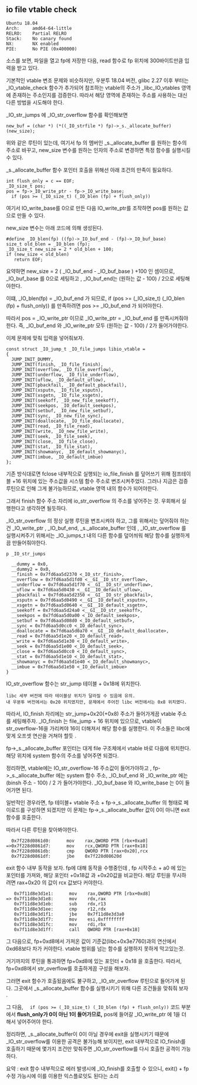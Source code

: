 io file vtable check
--------------------
```
Ubuntu 18.04
Arch:     amd64-64-little
RELRO:    Partial RELRO
Stack:    No canary found
NX:       NX enabled
PIE:      No PIE (0x400000)
```

소스를 보면, 파일을 열고 fp에 저장한 다음, read 함수로 fp 위치에 300바이트만큼 
입력을 받고 있다. 

기본적인 vtable 변조 문제와 비슷하지만, 
우분투 18.04 버전, glibc 2.27 이후 부터는
_IO_vtable_check 함수가 추가되어 참조하는 vtable의 주소가 
_libc_IO_vtables 영역에 존재하는 주소인지를 검증한다. 
따라서 해당 영역에 존재하는 주소를 사용하는 대신 다른 방법을 시도해야 한다. 

_IO_str_jumps 에 _IO_str_overflow 함수를 확인해보면
```
new_buf = (char *) (*((_IO_strfile *) fp)->_s._allocate_buffer) (new_size);
```
위와 같은 루틴이 있는데, 여기서 fp 의 멤버인 _s._allocate_buffer 를 원하는 함수의 주소로 바꾸고, 
new_size 변수를 원하는 인자의 주소로 변경하면 특정 함수를 실행시킬 수 있다. 

_s._allocate_buffer 함수 포인터 호출을 위해선 아래 조건의 만족이 필요하다. 

```
int flush_only = c == EOF;
_IO_size_t pos;
pos = fp->_IO_write_ptr - fp->_IO_write_base;
  if (pos >= (_IO_size_t) (_IO_blen (fp) + flush_only))
```
여기서 IO_write_base를 0으로 만든 다음 IO_write_ptr를 조작하면 
pos를 원하는 값으로 만들 수 있다. 

new_size 변수는 아래 코드에 의해 생성된다. 
```
#define _IO_blen(fp) ((fp)->_IO_buf_end - (fp)->_IO_buf_base)
size_t old_blen = _IO_blen (fp);
_IO_size_t new_size = 2 * old_blen + 100;
if (new_size < old_blen)
   return EOF;
```
요약하면 new_size = 2 ( _IO_buf_end - _IO_buf_base ) +100 인 셈이므로, 
_IO_buf_base 를 0으로 세팅하고 , _IO_buf_end는 (원하는 값 - 100) / 2으로 세팅해야한다. 

이떄, _IO_blen(fp) = _IO_buf_end 가 되므로, 
 if (pos >= (_IO_size_t) (_IO_blen (fp) + flush_only)) 를 만족하려면
 pos >= _IO_buf_end 가 되어야한다. 
 
 따라서 pos = _IO_write_ptr 이므로 _IO_write_ptr = _IO_buf_end 를 만족시켜줘야 한다. 
 즉, _IO_buf_end 와 _IO_write_ptr 모두 (원하는 값 - 100) / 2가 들어가야한다. 
 
이제 문제에 맞춰 입력을 넣어줘보자.

```
const struct _IO_jump_t _IO_file_jumps libio_vtable =
{
  JUMP_INIT_DUMMY,
  JUMP_INIT(finish, _IO_file_finish),
  JUMP_INIT(overflow, _IO_file_overflow),
  JUMP_INIT(underflow, _IO_file_underflow),
  JUMP_INIT(uflow, _IO_default_uflow),
  JUMP_INIT(pbackfail, _IO_default_pbackfail),
  JUMP_INIT(xsputn, _IO_file_xsputn),
  JUMP_INIT(xsgetn, _IO_file_xsgetn),
  JUMP_INIT(seekoff, _IO_new_file_seekoff),
  JUMP_INIT(seekpos, _IO_default_seekpos),
  JUMP_INIT(setbuf, _IO_new_file_setbuf),
  JUMP_INIT(sync, _IO_new_file_sync),
  JUMP_INIT(doallocate, _IO_file_doallocate),
  JUMP_INIT(read, _IO_file_read),
  JUMP_INIT(write, _IO_new_file_write),
  JUMP_INIT(seek, _IO_file_seek),
  JUMP_INIT(close, _IO_file_close),
  JUMP_INIT(stat, _IO_file_stat),
  JUMP_INIT(showmanyc, _IO_default_showmanyc),
  JUMP_INIT(imbue, _IO_default_imbue)
};
```
기존 방식대로면 fclose 내부적으로 실행되는 io_file_finish 를 덮어쓰기 위해
점프테이블 +16 위치에 있는 주소값을 시스템 함수 주소로 변조시켜주었다. 
그러나 지금은 검증루틴으로 인해 그게 불가능하므로, vtable 영역 내의 함수가 되어야한다. 

그래서 finish 함수 주소 자리에 io_str_overflow 의 주소를 넣어주는 것.
우회해서 실행한다고 생각하면 될듯하다.

_IO_str_overflow 의 정상 실행 루틴을 변조시켜야 하고, 그를 위해서는 
덮어줘야 하는건 _IO_write_ptr , _IO_buf_end, _s._allocate_buffer 인데 ,
_IO_str_overflow 를 실행시켜주기 위해서는 _IO_jumps_t 내의 다른 함수를 덮어씌워
해당 함수를 실행하게끔 만들어줘야한다. 

```
p _IO_str_jumps

  __dummy = 0x0, 
  __dummy2 = 0x0, 
  __finish = 0x7fd6aa5d2370 <_IO_str_finish>, 
  __overflow = 0x7fd6aa5d1fd0 <__GI__IO_str_overflow>, 
  __underflow = 0x7fd6aa5d1f70 <__GI__IO_str_underflow>, 
  __uflow = 0x7fd6aa5d0430 <__GI__IO_default_uflow>, 
  __pbackfail = 0x7fd6aa5d2350 <__GI__IO_str_pbackfail>, 
  __xsputn = 0x7fd6aa5d0490 <__GI__IO_default_xsputn>, 
  __xsgetn = 0x7fd6aa5d0640 <__GI__IO_default_xsgetn>, 
  __seekoff = 0x7fd6aa5d24a0 <__GI__IO_str_seekoff>, 
  __seekpos = 0x7fd6aa5d0a00 <_IO_default_seekpos>, 
  __setbuf = 0x7fd6aa5d08d0 <_IO_default_setbuf>, 
  __sync = 0x7fd6aa5d0cc0 <_IO_default_sync>, 
  __doallocate = 0x7fd6aa5d0a70 <__GI__IO_default_doallocate>, 
  __read = 0x7fd6aa5d1e20 <_IO_default_read>, 
  __write = 0x7fd6aa5d1e30 <_IO_default_write>, 
  __seek = 0x7fd6aa5d1e00 <_IO_default_seek>, 
  __close = 0x7fd6aa5d0cc0 <_IO_default_sync>, 
  __stat = 0x7fd6aa5d1e10 <_IO_default_stat>, 
  __showmanyc = 0x7fd6aa5d1e40 <_IO_default_showmanyc>, 
  __imbue = 0x7fd6aa5d1e50 <_IO_default_imbue>
}
```

IO_str_overflow 함수는 str_jump 테이블 + 0x18에 위치한다. 
```
libc 세부 버전에 따라 테이블상 위치가 달라질 수 있음에 유의. 
내 우분투 버전에서는 0x20 위치였지만, 문제에서 주어진 libc 버전에서는 0x8 위치였다. 
```
따라서, IO_finish 자리에는 str_jump+0x20(+0x8) 주소가 들어가게끔 vtable 주소를 세팅해주자.
_IO_finish 는 file_jump + 16 위치에 있으므로,
vtable이 str_overflow-16을 가리켜야 16이 더해져서 해당 함수를 실행한다. 
이 주소들은 libc에 맞게 오프셋 연산을 거쳐야 할듯 . 

fp->_s._allocate_buffer 포인터는 대게 file 구조체에서 vtable 바로 다음에 위치한다. 
해당 위치에 system 함수의 주소를 넣어주면 되겠다. 

정리하면, vtable에는 IO_str_overflow-16 주소값이 들어가야하고 , 
fp->_s._allocate_buffer 에는 system 함수 주소, 
_IO_buf_end 와 _IO_write_ptr 에는 (binsh 주소 - 100) / 2 가 들어가야한다. 
_IO_buf_base 와  IO_write_base 는 0이 들어가면 된다. 

일반적인 경우라면, fp 테이블+ vtable 주소 + fp->_s._allocate_buffer 의 형태로 페이로드를 구성하면 되겠지만 
이 문제는 fp->_s._allocate_buffer 값이 0이 아니면 exit 함수를 호출한다. 

따라서 다른 루틴을 찾아봐야한다. 

```
  0x7f228d0861d0:      mov    rax,QWORD PTR [rbx+0xa0]
=>0x7f228d0861d7:      mov    rcx,QWORD PTR [rax+0x18]
  0x7f228d0861db:      cmp    QWORD PTR [rax+0x20],rcx
  0x7f228d0861df:      jbe    0x7f228d08620d

```

exit 함수 내부 동작을 보자. fp에 대해 동작을 수행중인데 , 
fp 시작주소 + a0 에 있는 포인터를 가져와, 해당 포인터 +0x18값 과 +0x20값을 비교한다. 
해당 루틴을 무시하려면 rax+0x20 의 값이 rcx 값보다 커야한다. 

```
   0x7f11d8e3d1e1:      mov    rax,QWORD PTR [rbx+0xd8]
=> 0x7f11d8e3d1e8:      mov    rdx,rax
   0x7f11d8e3d1eb:      sub    rdx,r13
   0x7f11d8e3d1ee:      cmp    r12,rdx
   0x7f11d8e3d1f1:      jbe    0x7f11d8e3d3a0
   0x7f11d8e3d1f7:      mov    esi,0xffffffff
   0x7f11d8e3d1fc:      mov    rdi,rbx
   0x7f11d8e3d1ff:      call   QWORD PTR [rax+0x18]
```
그 다음으로, fp+0xd8에서 가져온 값이 기준값(libc+0x3e7760)과의 연산에서 
0xd68보다 차가 커야한다. vtable 범위를 넘는 함수를 실행하지 못하게 막고있는것. 

거기까지의 루틴을 통과하면 fp+0xd8에 있는 포인터 + 0x18 을 호출한다. 
따라서, fp+0xd8에서 str_overflow를 호출하게끔 구성을 해보자. 

그러면 exit 함수가 호출됬음에도 불구하고, _IO_str_overflow 루틴으로 들어가게 된다. 
그곳에서 _s._allocate_buffer 함수를 실행시키기 위해 다른 조건들을 맞춰줘 보자 . 

그 다음, ```  if (pos >= (_IO_size_t) (_IO_blen (fp) + flush_only))``` 코드 부분에서
**flush_only가 0이 아닌 1이 들어가므로,** pos에 들어갈 _IO_write_ptr 에 1을 더해서 넣어주어야 한다. 

정리하면, _s._allocate_buffer이 0이 아닐 경우에 exit을 실행시키기 때문에
_IO_str_overflow를 이용한 공격은 불가능해 보이지만, 
exit 내부적으로 IO_finish를 호출하기 때문에 몇가지 조건만 맞춰주면 
_IO_str_overflow를 다시 호출한 공격이 가능하다. 

요약 : exit 함수 내부적으로 에러 발생시에 _IO_finish를 호출할 수 있으니, 
exit() + fp수정 가능시에 이를 이용한 익스플로잇도 된다는 소리

